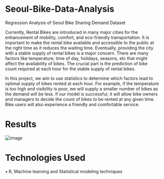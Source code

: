 # Seoul-Bike-Data-Analysis
Regression Analysis of Seoul Bike Sharing Demand Dataset

Currently, Rental Bikes are introduced in many major cities for the enhancement of mobility, 
comfort, and eco-friendly transportation. It is important to make the rental bike available and 
accessible to the public at the right time as it reduces the waiting time. Eventually, providing the 
city with a stable supply of rental bikes is a major concern. There are many factors like 
temperature, time of day, holidays, seasons, etc that might affect the availability of bikes. The 
crucial part is the prediction of bike count required at each hour for the stable supply of rental 
bikes. 

In this project, we aim to use statistics to determine which factors lead to optimal supply of bikes 
rented at each hour. For example, if the temperature is too high and visibility is poor, we will 
supply a smaller number of bikes as the demand will be less. If our model is successful, it will 
allow bike owners and managers to decide the count of bikes to be rented at any given time. Bike 
users will also experience a friendly and comfortable service. 

# Results
![image](https://user-images.githubusercontent.com/17857561/146643112-63905ed0-bd83-465e-b890-91983d5ef640.png)

# Technologies Used
•	R, Machine learning and Statistical modeling techniques
